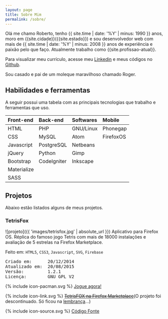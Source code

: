 ```yaml
---
layout: page
title: Sobre Mim
permalink: /sobre/
---
```


Olá me chamo Roberto, tenho {{ site.time | date: '%Y' | minus: 1990 }} anos, moro em {{site.cidade}}({{site.estado}}) e sou desenvolvedor web com mais de {{ site.time | date: '%Y' | minus: 2008 }} anos de experiência e paixão pelo que faço. Atualmente trabalho como {{site.profissao-atual}}. 

Para visualizar meu currículo, acesse meu [Linkedin]({{footer-links.linkedin}}) e meus códigos no [Github]({{footer-links.github-perfil}}).

Sou casado e pai de um moleque maravilhoso chamado Roger.

## Habilidades e ferramentas

A seguir possui uma tabela com as principais tecnologias que trabalho e ferramentas que uso.

| Front-end   | Back-end    | Softwares | Mobile    |
| :---------- | :---------- | :-------- | :-------- |
| HTML        | PHP         | GNU/Linux | Phonegap  |
| CSS         | MySQL       | Atom      | FirefoxOS |
| Javascript  | PostgreSQL  | Netbeans  |
| jQuery      | Python      | Gimp      |
| Bootstrap   | CodeIgniter | Inkscape  |
| Materialize |             |           |
| SASS        |             |           |

## Projetos

Abaixo estão listados alguns de meus projetos.

### TetrisFox
![projeto]({{ 'images/tetrisfox.jpg' | absolute_url }})
Aplicativo para Firefox OS.
Réplica do famoso jogo Tetris com mais de 18000 instalações e avaliação de 5 estrelas na Firefox Marketplace.

Feito em: <code>HTML5</code>, <code>CSS3</code>, <code>Javascript</code>, <code>SVG</code>, <code>Firebase</code>
<pre>
Criado em:      20/12/2014
Atualizado em:	20/08/2015
Versão:	        1.2.1
Licença:        GNU GPL V2
</pre>

{% include icon-pacman.svg %} [Jogue agora!](http://robertopc.github.io/tetrisfox)

{% include icon-link.svg %} [<strike>TetrisFOX na Firefox Marketplace</strike>](https://marketplace.firefox.com/app/tetrisfox)(O projeto foi descontinuado. Só ficou na [lembrança](https://en.wikipedia.org/wiki/Firefox_OS)...)

{% include icon-source.svg %} [Código Fonte](https://github.com/robertopc/tetrisfox)

